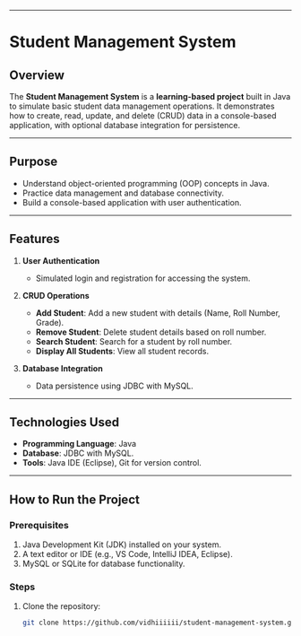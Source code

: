 
---

# Student Management System  

## Overview  
The **Student Management System** is a **learning-based project** built in Java to simulate basic student data management operations. It demonstrates how to create, read, update, and delete (CRUD) data in a console-based application, with optional database integration for persistence.

---

## Purpose   
- Understand object-oriented programming (OOP) concepts in Java.  
- Practice data management and database connectivity.  
- Build a console-based application with user authentication.  

---

## Features  
1. **User Authentication**  
   - Simulated login and registration for accessing the system.  

2. **CRUD Operations**  
   - **Add Student**: Add a new student with details (Name, Roll Number, Grade).  
   - **Remove Student**: Delete student details based on roll number.  
   - **Search Student**: Search for a student by roll number.  
   - **Display All Students**: View all student records.  

3. **Database Integration**  
   - Data persistence using JDBC with MySQL.  

---

## Technologies Used  
- **Programming Language**: Java  
- **Database**: JDBC with MySQL.  
- **Tools**: Java IDE (Eclipse), Git for version control.  

---

## How to Run the Project  

### Prerequisites  
1. Java Development Kit (JDK) installed on your system.  
2. A text editor or IDE (e.g., VS Code, IntelliJ IDEA, Eclipse).  
3. MySQL or SQLite for database functionality.  

### Steps  
1. Clone the repository:  
   ```bash
   git clone https://github.com/vidhiiiiii/student-management-system.git
